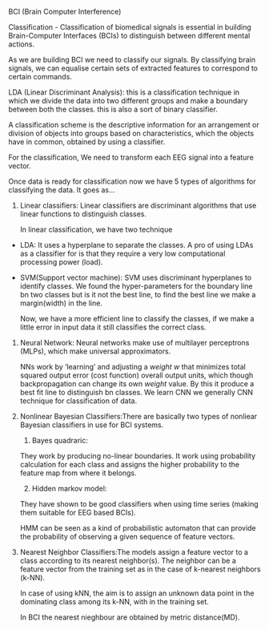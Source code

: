BCI (Brain Computer Interference)

Classification - Classification of biomedical signals is essential in building Brain-Computer Interfaces (BCIs) to distinguish between different mental actions.

As we are building BCI we need to classify our signals. By classifying brain signals, we can equalise certain sets of extracted features to correspond to certain commands.

LDA (Linear Discriminant Analysis): this is a classification technique in which we divide the data into two different groups and make a boundary between both the classes. this is also a sort of binary classifier.



A classification scheme is the descriptive information for an arrangement or division of objects into groups based on characteristics, which the objects have in common, obtained by using a classifier.

For the classification, We need to transform each EEG signal into a feature vector.

Once data is ready for classification now we have 5 types of algorithms for classifying the data. It goes as…

1. Linear classifiers: Linear classifiers are discriminant algorithms that use linear functions to distinguish classes.

   In linear classification, we have two technique 

- LDA: It uses a hyperplane to separate the classes. A pro of using LDAs as a classifier for is that they require a very low computational processing power (load).
- SVM(Support vector machine): SVM uses discriminant hyperplanes to identify classes. We found the hyper-parameters for the boundary line bn two classes but is it not the best line, to find the best line we make a margin(width) in the line.

  Now, we have a more efficient line to classify the classes, if we make a little error in input data it still classifies the correct class.

1. Neural Network: Neural networks make use of multilayer perceptrons (MLPs), which make universal approximators.

   NNs work by ‘learning’ and adjusting a *weight w* that minimizes total squared output error (cost function) overall output units, which though backpropagation can change its own *weight* value. By this it produce a best fit line to distinguish bn classes. We learn CNN we generally CNN technique for classification of data.

1. Nonlinear Bayesian Classifiers:There are basically two types of nonliear Bayesian classifiers in use for BCI systems.

   1. Bayes quadraric:

   They work by producing no-linear boundaries. It work using probability calculation for each class and assigns the higher probability to the feature map from where it belongs.

   2. Hidden markov model:

   They have shown to be good classifiers when using time series (making them suitable for EEG based BCIs).

   HMM can be seen as a kind of probabilistic automaton that can provide the probability of observing a given sequence of feature vectors.

1. Nearest Neighbor Classifiers:The models assign a feature vector to a class according to its nearest neighbor(s). The neighbor can be a feature vector from the training set as in the case of k-nearest neighbors (k-NN).

   In case of using kNN, the aim is to assign an unknown data point in the dominating class among its k-NN, with in the training set. 

   In BCI the nearest nieghbour are obtained by metric distance(MD).
